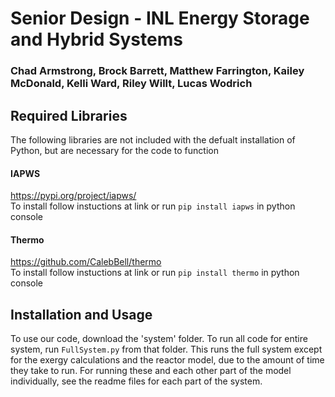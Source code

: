 # Senior Design - INL Energy Storage and Hybrid Systems
### Chad Armstrong, Brock Barrett, Matthew Farrington, Kailey McDonald, Kelli Ward, Riley Willt, Lucas Wodrich

## Required Libraries
The following libraries are not included with the defualt installation of Python, but are necessary for the code to function<br />
#### IAPWS
https://pypi.org/project/iapws/ <br />
To install follow instuctions at link or run `pip install iapws` in python console<br  />
#### Thermo
https://github.com/CalebBell/thermo <br />
To install follow instuctions at link or run `pip install thermo` in python console<br  />

## Installation and Usage
To use our code, download the 'system' folder. To run all code for entire system, run `FullSystem.py` from that folder. This runs the full system except for the exergy calculations and the reactor model, due to the amount of time they take to run. For running these and each other part of the model individually, see the readme files for each part of the system.

